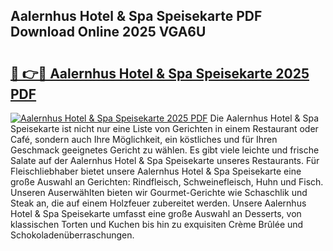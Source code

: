 ## Aalernhus Hotel & Spa Speisekarte PDF Download Online 2025 VGA6U

# <h2><a href="http://gcaxqb.nevu.top/?p=Aalernhus+Hotel+%26+Spa+Speisekarte">🔗 👉🔴 Aalernhus Hotel & Spa Speisekarte 2025 PDF</a></h2>

[![Aalernhus Hotel & Spa Speisekarte 2025 PDF](https://i.imgur.com/dBaPXMq.png)](http://gcaxqb.nevu.top/?p=Aalernhus+Hotel+%26+Spa+Speisekarte)
Die Aalernhus Hotel & Spa Speisekarte ist nicht nur eine Liste von Gerichten in einem Restaurant oder Café, sondern auch Ihre Möglichkeit, ein köstliches und für Ihren Geschmack geeignetes Gericht zu wählen. Es gibt viele leichte und frische Salate auf der Aalernhus Hotel & Spa Speisekarte unseres Restaurants. Für Fleischliebhaber bietet unsere Aalernhus Hotel & Spa Speisekarte eine große Auswahl an Gerichten: Rindfleisch, Schweinefleisch, Huhn und Fisch. Unseren Auserwählten bieten wir Gourmet-Gerichte wie Schaschlik und Steak an, die auf einem Holzfeuer zubereitet werden. Unsere Aalernhus Hotel & Spa Speisekarte umfasst eine große Auswahl an Desserts, von klassischen Torten und Kuchen bis hin zu exquisiten Crème Brûlée und Schokoladenüberraschungen.
